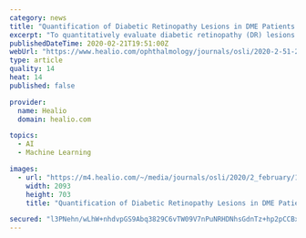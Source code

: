 ```yaml
---
category: news
title: "Quantification of Diabetic Retinopathy Lesions in DME Patients With Intravitreal Conbercept Treatment Using Deep Learning"
excerpt: "To quantitatively evaluate diabetic retinopathy (DR) lesions using the authors' validated machine learning algorithms and provide physicians with an automated and precise method to follow the progression of DR and outcome of interventions. PATIENTS AND METHODS: Retrospective analyses were conducted of 3,496 color fundus photography images from ..."
publishedDateTime: 2020-02-21T19:51:00Z
webUrl: "https://www.healio.com/ophthalmology/journals/osli/2020-2-51-2/{141d88f0-8db1-43cd-8299-064e22a041a0}/quantification-of-diabetic-retinopathy-lesions-in-dme-patients-with-intravitreal-conbercept-treatment-using-deep-learning"
type: article
quality: 14
heat: 14
published: false

provider:
  name: Healio
  domain: healio.com

topics:
  - AI
  - Machine Learning

images:
  - url: "https://m4.healio.com/~/media/journals/osli/2020/2_february/10_3928_23258160_20200129_05/fig2.jpg"
    width: 2093
    height: 703
    title: "Quantification of Diabetic Retinopathy Lesions in DME Patients With Intravitreal Conbercept Treatment Using Deep Learning"

secured: "l3PNehn/wLhW+nhdvpGS9Abq3829C6vTW09V7nPuNRHDNhsGdnTz+hp2pCCBxLreip1k0sS7q9pQ/k+0sCfb2MJSxp5ZF2ZrDQcUs8XtU+WWREwcB4sSNrpSsJHUM7JhLqWlKwEWyIG9l32mE8kMpl07Jr9QwWYapSHPXL4Lt/G2/SPbidIWkp9i25MPo66RpfscTyElNKrc127ts55VmzTm1E8uBR1WCMRKLvKdzTiWRu2pZ7/mODLhhLZFrRUCzX3IFDZJ1+NqsRpl8D4Lr26KGWIFir1akAJCt0ZN8ufub69+LfUw+Uxv8DG5kh/KGpX5/hdOELYaytOU2Nn4BzTIYHkiEOLqw/EOI6xQeijapdfKwmngT2YVAkZaBwt4T/fO0BOPuxsXevKCmoOkMgWO+UgYtzIEo3wv9KEswXnQjQA20Pt8bAl1NTLbjsdS2o14vxIF+sABG9gC1lJ95DjiCpVnBR02nZwBpWQG0Hw=;xAC6bNMh86BJcsHhn3dcJw=="
---
```


